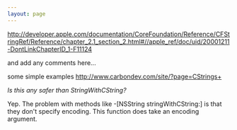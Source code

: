 ```yaml
---
layout: page
---
```


http://developer.apple.com/documentation/CoreFoundation/Reference/CFStringRef/Reference/chapter_2.1_section_2.html#//apple_ref/doc/uid/20001211-DontLinkChapterID_1-F11124
 
and add any comments here...

some simple examples http://www.carbondev.com/site/?page=CStrings+

*Is this any safer than StringWithCString?*

Yep.  The problem with methods like     -[NSString stringWithCString:] is that they don't specify encoding.  This function does take an encoding argument.
